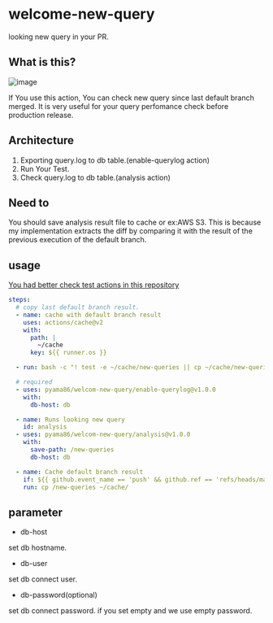# welcome-new-query
looking new query in your PR.

## What is this?

![image](https://user-images.githubusercontent.com/8022082/126127480-6294fa77-9e7a-4c9e-a0fb-c987dbfd9400.png)

If You use this action, You can check new query since last default branch merged.
It is very useful for your query perfomance check before production release.

## Architecture

1. Exporting query.log to db table.(enable-querylog action)
2. Run Your Test.
3. Check query.log to db table.(analysis action)

## Need to

You should save analysis result file to cache or ex:AWS S3.
This is because my implementation extracts the diff by comparing it with the result of the previous execution of the default branch.

## usage

[You had better check test actions in this repository](./.github/workflows/test.yml)

```yml
steps:
  # copy last default branch result.
  - name: cache with default branch result
    uses: actions/cache@v2
    with:
      path: |
        ~/cache
      key: ${{ runner.os }}

  - run: bash -c "! test -e ~/cache/new-queries || cp ~/cache/new-queries /new-queries"

  # required
  - uses: pyama86/welcom-new-query/enable-querylog@v1.0.0
    with:
      db-host: db

  - name: Runs looking new query
    id: analysis
  - uses: pyama86/welcom-new-query/analysis@v1.0.0
    with:
      save-path: /new-queries
      db-host: db

  - name: Cache default branch result
    if: ${{ github.event_name == 'push' && github.ref == 'refs/heads/main' }}
    run: cp /new-queries ~/cache/
```

## parameter
- db-host

set db hostname.

- db-user

set db connect user.

- db-password(optional)

set db connect password.
if you set empty and we use empty password.
